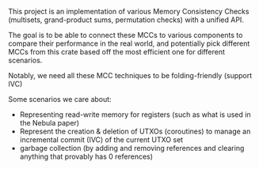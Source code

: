 This project is an implementation of various Memory Consistency Checks (multisets, grand-product sums, permutation checks) with a unified API.

The goal is to be able to connect these MCCs to various components to compare their performance in the real world, and potentially pick different MCCs from this crate based off the most efficient one for different scenarios.

Notably, we need all these MCC techniques to be folding-friendly (support IVC)

Some scenarios we care about:
- Representing read-write memory for registers (such as what is used in the Nebula paper)
- Represent the creation & deletion of UTXOs (coroutines) to manage an incremental commit (IVC) of the current UTXO set
- garbage collection (by adding and removing references and clearing anything that provably has 0 references)
